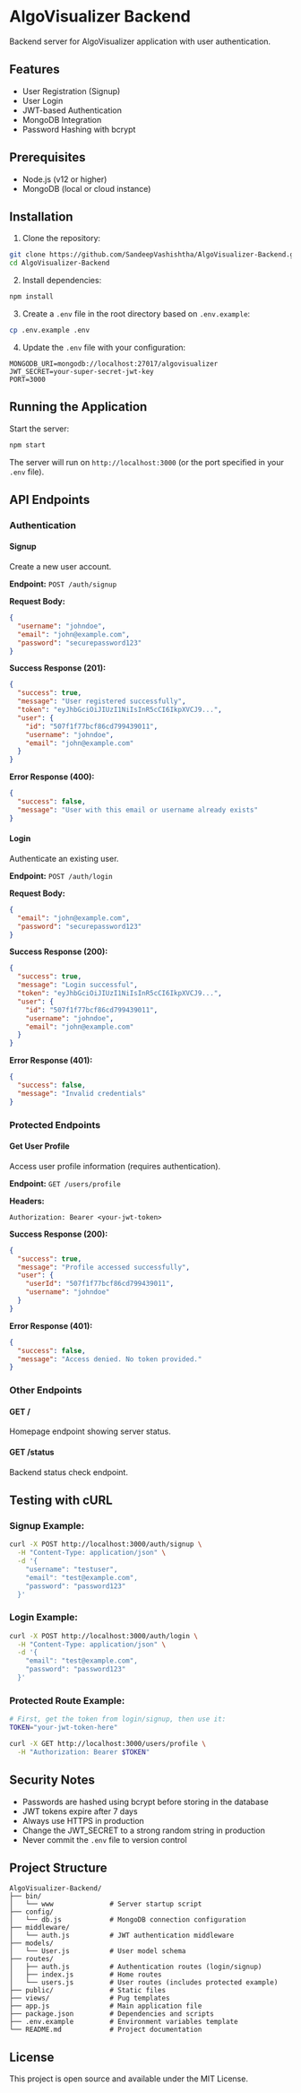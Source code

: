 # AlgoVisualizer Backend

Backend server for AlgoVisualizer application with user authentication.

## Features

- User Registration (Signup)
- User Login
- JWT-based Authentication
- MongoDB Integration
- Password Hashing with bcrypt

## Prerequisites

- Node.js (v12 or higher)
- MongoDB (local or cloud instance)

## Installation

1. Clone the repository:
```bash
git clone https://github.com/SandeepVashishtha/AlgoVisualizer-Backend.git
cd AlgoVisualizer-Backend
```

2. Install dependencies:
```bash
npm install
```

3. Create a `.env` file in the root directory based on `.env.example`:
```bash
cp .env.example .env
```

4. Update the `.env` file with your configuration:
```env
MONGODB_URI=mongodb://localhost:27017/algovisualizer
JWT_SECRET=your-super-secret-jwt-key
PORT=3000
```

## Running the Application

Start the server:
```bash
npm start
```

The server will run on `http://localhost:3000` (or the port specified in your `.env` file).

## API Endpoints

### Authentication

#### Signup
Create a new user account.

**Endpoint:** `POST /auth/signup`

**Request Body:**
```json
{
  "username": "johndoe",
  "email": "john@example.com",
  "password": "securepassword123"
}
```

**Success Response (201):**
```json
{
  "success": true,
  "message": "User registered successfully",
  "token": "eyJhbGciOiJIUzI1NiIsInR5cCI6IkpXVCJ9...",
  "user": {
    "id": "507f1f77bcf86cd799439011",
    "username": "johndoe",
    "email": "john@example.com"
  }
}
```

**Error Response (400):**
```json
{
  "success": false,
  "message": "User with this email or username already exists"
}
```

#### Login
Authenticate an existing user.

**Endpoint:** `POST /auth/login`

**Request Body:**
```json
{
  "email": "john@example.com",
  "password": "securepassword123"
}
```

**Success Response (200):**
```json
{
  "success": true,
  "message": "Login successful",
  "token": "eyJhbGciOiJIUzI1NiIsInR5cCI6IkpXVCJ9...",
  "user": {
    "id": "507f1f77bcf86cd799439011",
    "username": "johndoe",
    "email": "john@example.com"
  }
}
```

**Error Response (401):**
```json
{
  "success": false,
  "message": "Invalid credentials"
}
```

### Protected Endpoints

#### Get User Profile
Access user profile information (requires authentication).

**Endpoint:** `GET /users/profile`

**Headers:**
```
Authorization: Bearer <your-jwt-token>
```

**Success Response (200):**
```json
{
  "success": true,
  "message": "Profile accessed successfully",
  "user": {
    "userId": "507f1f77bcf86cd799439011",
    "username": "johndoe"
  }
}
```

**Error Response (401):**
```json
{
  "success": false,
  "message": "Access denied. No token provided."
}
```

### Other Endpoints

#### GET /
Homepage endpoint showing server status.

#### GET /status
Backend status check endpoint.

## Testing with cURL

### Signup Example:
```bash
curl -X POST http://localhost:3000/auth/signup \
  -H "Content-Type: application/json" \
  -d '{
    "username": "testuser",
    "email": "test@example.com",
    "password": "password123"
  }'
```

### Login Example:
```bash
curl -X POST http://localhost:3000/auth/login \
  -H "Content-Type: application/json" \
  -d '{
    "email": "test@example.com",
    "password": "password123"
  }'
```

### Protected Route Example:
```bash
# First, get the token from login/signup, then use it:
TOKEN="your-jwt-token-here"

curl -X GET http://localhost:3000/users/profile \
  -H "Authorization: Bearer $TOKEN"
```

## Security Notes

- Passwords are hashed using bcrypt before storing in the database
- JWT tokens expire after 7 days
- Always use HTTPS in production
- Change the JWT_SECRET to a strong random string in production
- Never commit the `.env` file to version control

## Project Structure

```
AlgoVisualizer-Backend/
├── bin/
│   └── www              # Server startup script
├── config/
│   └── db.js            # MongoDB connection configuration
├── middleware/
│   └── auth.js          # JWT authentication middleware
├── models/
│   └── User.js          # User model schema
├── routes/
│   ├── auth.js          # Authentication routes (login/signup)
│   ├── index.js         # Home routes
│   └── users.js         # User routes (includes protected example)
├── public/              # Static files
├── views/               # Pug templates
├── app.js               # Main application file
├── package.json         # Dependencies and scripts
├── .env.example         # Environment variables template
└── README.md            # Project documentation
```

## License

This project is open source and available under the MIT License.
